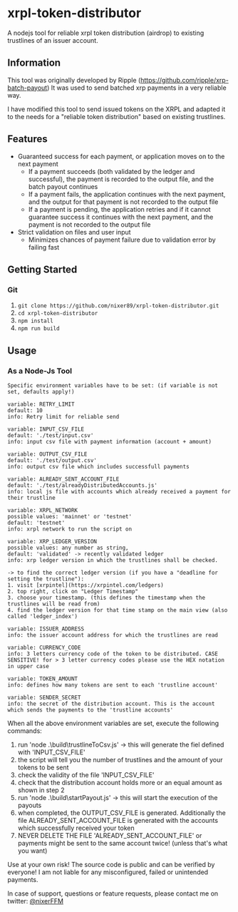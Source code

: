 # xrpl-token-distributor

A nodejs tool for reliable xrpl token distribution (airdrop) to existing trustlines of an issuer account.

## Information

This tool was originally developed by Ripple (https://github.com/ripple/xrp-batch-payout)
It was used to send batched xrp payments in a very reliable way.

I have modified this tool to send issued tokens on the XRPL and adapted it to the needs for a "reliable token distribution" based on existing trustlines.

## Features

- Guaranteed success for each payment, or application moves on to the next payment
  - If a payment succeeds (both validated by the ledger and successful), the payment is recorded to the output file, and the batch payout continues
  - If a payment fails, the application continues with the next payment, and the output for that payment is not recorded to the output file
  - If a payment is pending, the application retries and if it cannot guarantee success it continues with the next payment, and the payment is not recorded to the output file
- Strict validation on files and user input
  - Minimizes chances of payment failure due to validation error by failing fast

## Getting Started

### Git

1. `git clone https://github.com/nixer89/xrpl-token-distributor.git`
2. `cd xrpl-token-distributor`
3. `npm install`
4. `npm run build`

## Usage

### As a Node-Js Tool

```
Specific environment variables have to be set: (if variable is not set, defaults apply!)

variable: RETRY_LIMIT
default: 10
info: Retry limit for reliable send

variable: INPUT_CSV_FILE
default: './test/input.csv'
info: input csv file with payment information (account + amount)

variable: OUTPUT_CSV_FILE
default: './test/output.csv'
info: output csv file which includes successfull payments

variable: ALREADY_SENT_ACCOUNT_FILE
default: './test/alreadyDistributedAccounts.js'
info: local js file with accounts which already received a payment for their trustline

variable: XRPL_NETWORK
possible values: 'mainnet' or 'testnet'
default: 'testnet'
info: xrpl network to run the script on

variable: XRP_LEDGER_VERSION
possible values: any number as string,
default: 'validated' -> recently validated ledger
info: xrp ledger version in which the trustlines shall be checked.

-> to find the correct ledger version (if you have a "deadline for setting the trustline"):
1. visit [xrpintel](https://xrpintel.com/ledgers) 
2. top right, click on "Ledger Timestamp"
3. choose your timestamp. (this defines the timestamp when the trustlines will be read from)
4. find the ledger version for that time stamp on the main view (also called 'ledger_index')

variable: ISSUER_ADDRESS
info: the issuer account address for which the trustlines are read

variable: CURRENCY_CODE 
info: 3 letters currency code of the token to be distributed. CASE SENSITIVE! for > 3 letter currency codes please use the HEX notation in upper case

variable: TOKEN_AMOUNT
info: defines how many tokens are sent to each 'trustline account'

variable: SENDER_SECRET
info: the secret of the distribution account. This is the account which sends the payments to the 'trustline accounts'

```
When all the above environment variables are set, execute the following commands:

1. run 'node .\build\trustlineToCsv.js' -> this will generate the fiel defined with 'INPUT_CSV_FILE'
2. the script will tell you the number of trustlines and the amount of your tokens to be sent
3. check the validity of the file 'INPUT_CSV_FILE'
4. check that the distribution account holds more or an equal amount as shown in step 2
5. run 'node .\build\startPayout.js' -> this will start the execution of the payouts
6. when completed, the OUTPUT_CSV_FILE is generated. Additionally the file ALREADY_SENT_ACCOUNT_FILE is generated with the accounts which successfully received your token
7. NEVER DELETE THE FILE 'ALREADY_SENT_ACCOUNT_FILE' or payments might be sent to the same account twice! (unless that's what you want)

Use at your own risk! The source code is public and can be verified by everyone!
I am not liable for any misconfigured, failed or unintended payments.

In case of support, questions or feature requests, please contact me on twitter:
[@nixerFFM](https://twitter.com/nixerFFM)

